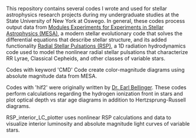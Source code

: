 This repository contains several codes I wrote and used for stellar astrophysics research projects during my undergraduate studies at the State University of New York at Oswego. In general, these codes process output data from [Modules Experiments for Experiments in Stellar Astrophysics (MESA)](https://ui.adsabs.harvard.edu/abs/2011ApJS..192....3P/abstract), a modern stellar evolutionary code that solves the differential equations that describe stellar structure, and its added functionality [Radial Stellar Pulsations (RSP)](https://ui.adsabs.harvard.edu/abs/2019ApJS..243...10P/abstract), a 1D radiation hydrodynamics code used to model the nonlinear radial stellar pulsations that characterize RR Lyrae, Classical Cepheids, and other classes of variable stars.

Codes with keyword 'CMD' Code create color-magnitude diagrams using absolute magnitude data from MESA. 

Codes with 'hif2' were originally written by [Dr. Earl Bellinger](https://github.com/earlbellinger). These codes perform calculations regarding the hydrogen ionization front in stars and plot optical depth vs star age diagrams in addition to Hertzsprung-Russell diagrams.

RSP_interior_LC_plotter uses nonlinear RSP calculations and data to visualize interior luminosity and absolute magnitude light curves of variable stars.
